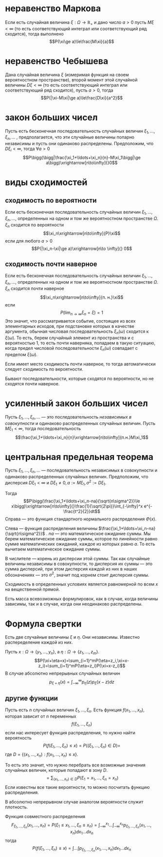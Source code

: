 # неравенство Маркова

Если есть случайная величина $\xi: \Omega\rightarrow\mathbb{R}_+$ и дано число $a>0$ пусть $M\xi<\infty$ (то есть соответствующий интеграл или соответствующий ряд сходится), тогда выполнено
$$P(\xi\ge a)\le\frac{M\xi}{a}$$

# неравенство Чебышева

Дана случайная величина $\xi$ (измеримая функция на своем вероятностном пространстве), второй момент этой случайной величины $D\xi<\infty$ (то есть соответствующий интеграл или соответствующий ряд сходится), пусть $a>0$, тогда
$$P(|\xi-M\xi|\ge a)\le\frac{D\xi}{a^2}$$

# закон больших чисел

Пусть есть бесконечная последовательность случайных величин $\xi_1, \ldots, \xi_n, \ldots$ , предполагается, что эти случайные величины попарно независимы и пусть они одинаково распределены. Предположим, что $D\xi_i < \infty$, тогда $\forall a> 0$
$$P\bigg(\bigg|\frac{\xi_1+\ldots+\xi_n}{n}-M\xi_1\bigg|\ge a\bigg)\xrightarrow[n\to\infty]{}0$$

# виды сходимостей

## сходимость по вероятности

Если есть бесконечная последовательность случайных величин $\xi_1, \ldots, \xi_n, \ldots$, определенных на одном и том же вероятностном пространстве $\Omega$. $\xi_n$ сходится по вероятности
$$\xi_n\xrightarrow[n\to\infty]{P}\xi$$
если для любого $a>0$
$$P(|\xi_n-\xi|\ge a)\xrightarrow[n\to \infty]{} 0$$

## сходимость почти наверное

Если есть бесконечная последовательность случайных величин $\xi_1, \ldots, \xi_n, \ldots$, определенных на одном и том же вероятностном пространстве $\Omega$. $\xi_n$ сходится почти наверное
$$\xi_n\xrightarrow[n\to\infty]{п. н.}\xi$$
если 
$$P(\lim_{n\to\infty}\xi_n=\xi)=1$$
Это значит, что рассматривается событие, состоящее из всех элементарных исходов, при подстановке которых в качестве аргумента, обычная числовая последовательность $\xi_n(\omega)$ сходится к $\xi(\omega)$. То есть, берем случайный элемент из пространства и с вероятностью 1, то есть почти наверняка, попадаем в такую ситуацию, когда предел числовой последовательности $\xi_n(\omega)$ совпадает с пределом $\xi(\omega)$.

Если имеет место сходимость почти наверное, то тогда автоматически следует сходимость по вероятности.

Бывают последовательности, которые сходятся по вероятности, но не сходятся почти наверное.


# усиленный закон больших чисел

Пусть $\xi_1, \ldots, \xi_n, \ldots$ — это последовательность *независимых в совокупности* и одинаково распределенных случайных величин. Пусть $M\xi_1<\infty$, тогда последовательность
$$\frac{\xi_1+\ldots+\xi_n}{n}\xrightarrow[n\to\infty]{п.н.}M\xi_1$$

# центральная предельная теорема

Пусть $\xi_1, \ldots, \xi_n,\ldots$  — последовательность независимых в совокупности и одинаково распределенных случайных величин. Предположим, что дисперсия $D\xi_1 < \infty$  и $D\xi_1\ne 0, a:=M\xi_1, \sigma^2:=D\xi_1$.

Тогда
$$P\bigg(\frac{\xi_1+\ldots+\xi_n-na}{\sqrt{n\sigma^2}}\le x\bigg)\xrightarrow[n\to\infty]{}\frac{1}{\sqrt{2\pi}}\int_{-\infty}^x e^{-\frac{t^2}{2}}dt$$
Справа — это функция стандартного нормального распределения $\Phi(x)$.

Слева — функция распределения величины $\frac{\xi_1+\ldots+\xi_n-na}{\sqrt{n\sigma^2}}$ . $na$ — это математическое ожидание суммы. Мы берем математическое ожидание суммы, которое по линейности равно сумме математических ожиданий, каждое из которых равно $a$. То есть вычитаем математическое ожидание суммы.

В числителе — корень из дисперсии этой суммы. Так как случайные величины независимы в совокупности, то дисперсия их суммы — это сумма дисперсий, при этом дисперсия каждой из них в наших обозначениях — это $\sigma^2$, значит под корнем стоит дисперсия суммы.

Сходимость в определенных условиях является равномерной по всем $x$ на вещественной прямой.

Есть масса всевозможных формулировок, как в случае, когда величины зависимы, так и в случае, когда они неодинаково распределены.

# Формула свертки

Есть две случайные величины $\xi$ и $\eta$. Они независимы. Известно распеределение каждой из них.

Пусть $x:\Omega\rightarrow \{y_1, \ldots, y_n\}$, а $\eta:\Omega\rightarrow\{z_1, \ldots, z_m\}$. 
$$P(\xi+\eta=x)=\sum_{i=1}^mP(\eta=z_i,\xi=x-z_i)=\sum_{i=1}^mP(\eta=z_i)P(\xi=x-z_i)$$
В случае абсолютно непрерывных случайных величин
$$p_{\xi+\eta}(x)=\int_{-\infty}^\infty p_\eta(z)p_\xi(x-z)dz$$

## другие функции

Пусть есть $n$ случайных величин $\xi_1, \ldots, \xi_n$. Есть функция $f(x_1, \ldots, x_n)$, которая зависит от $n$ переменных
$$f(\xi_1, \ldots, \xi_n)$$
если нас интересует функция распределения, то нужно найти вероятность
$$P\big(f(\xi_1,\ldots,\xi_n)\le x\big)=P((\xi_1,\ldots,\xi_n) \in D)=$$
где $D=\{(x_1, \ldots, x_n):f(x_1, \ldots, x_n)\le x\}$.

То есть это значит, что нужно перебрать все возможные значения случайных величин, которые попадают в зону $D$.
$$=\sum_{(x_1, \ldots, x_n)\in D}P(\xi_1=x_1, \ldots, \xi_n=x_n)$$
Если известны все такие вероятности, то можно посчитать функцию распределения.

В абсолютно непрерывном случае аналогом вероятности служит плотность. 

Функция совместного распределения
$$F_{\xi_1, \ldots, \xi_n}(x_1, \ldots, x_n)=P(\xi_1\le x_1, \ldots, \xi_n\le x_n)=\int_{-\infty}^{x_1}\ldots\int_{-\infty}^{x_n}p_{\xi_1, \ldots, \xi_n}(x_1, \ldots, x_n)dx_1\ldots dx_n$$
тогда
$$P(f(\xi_1,\ldots,\xi_n)\le x)=\int\ldots\int p_{\xi_1, \ldots, \xi_n}(x_1, \ldots, x_n)dx_1\ldots dx_n$$

